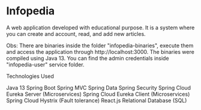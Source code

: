 # Infopedia
A web application developed with educational purpose. It is a system where you can create and account, read, and add new articles.

Obs:
There are binaries inside the folder "infopedia-binaries", execute them and access the application through http://localhost:3000. The binaries were compiled using Java 13.
You can find the admin credentials inside "infopedia-user" service folder.

Technologies Used

Java 13
Spring Boot
Spring MVC
Spring Data
Spring Security
Spring Cloud Eureka Server (Microservices)
Spring Cloud Eureka Client (Microservices)
Spring Cloud Hystrix (Fault tolerance)
React.js
Relational Database (SQL)
